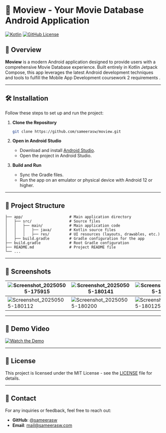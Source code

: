 # 🎥 Moview - Your Movie Database Android Application

[![Kotlin](https://img.shields.io/badge/Kotlin-100%25-blue)](https://kotlinlang.org/)
[![GitHub License](https://img.shields.io/badge/license-MIT-green.svg)](LICENSE)

## 📖 Overview

**Moview** is a modern Android application designed to provide users with a comprehensive Movie Database experience. Built entirely in Kotlin Jetpack Compose, this app leverages the latest Android development techniques and tools to fulfill the Mobile App Development coursework 2 requirements .

---

## 🛠️ Installation

Follow these steps to set up and run the project:

1. **Clone the Repository**  
   ```bash
   git clone https://github.com/sameerasw/moview.git
   ```

2. **Open in Android Studio**  
   - Download and install [Android Studio](https://developer.android.com/studio).
   - Open the project in Android Studio.

3. **Build and Run**  
   - Sync the Gradle files.
   - Run the app on an emulator or physical device with Android 12 or higher.

---

## 📂 Project Structure

    ├── app/                     # Main application directory
    │   ├── src/                 # Source files
    │   │   ├── main/            # Main application code
    │   │   │   ├── java/        # Kotlin source files
    │   │   │   ├── res/         # UI resources (layouts, drawables, etc.)
    │   ├── build.gradle         # Gradle configuration for the app
    ├── build.gradle             # Root Gradle configuration
    ├── README.md                # Project README file
    └── ...

---

## 🌟 Screenshots

| ![Screenshot_20250505-175915](https://github.com/user-attachments/assets/e097f5f9-7126-4966-81f5-11dae84c4865) | ![Screenshot_20250505-180141](https://github.com/user-attachments/assets/de988fac-96a2-444a-ac29-36e521440c5a) | ![Screenshot_20250505-175956](https://github.com/user-attachments/assets/0cdeebbb-ebc5-4b7e-a34e-75fc5d79ed3d) | ![Screenshot_20250505-180149](https://github.com/user-attachments/assets/e769f9c4-8527-48f4-9825-e88100fe8931) |
|-------------|---------------|---------------|---------------|
| ![Screenshot_20250505-180112](https://github.com/user-attachments/assets/ba7d2c69-565f-4190-abc3-d41f992799e2) | ![Screenshot_20250505-180200](https://github.com/user-attachments/assets/c3e6617d-5766-4a05-8d8c-c73b72783e3e) | ![Screenshot_20250505-180125](https://github.com/user-attachments/assets/d648c763-7bd4-4148-809b-6aedbec7985c) | ![Screenshot_20250505-180213](https://github.com/user-attachments/assets/98fafb55-09fa-4768-b84b-af8f606ea83e) |

---

## 🎥 Demo Video

[![Watch the Demo](https://img.youtube.com/vi/8cangnukayc/0.jpg)](https://youtu.be/8cangnukayc)

---

## 📝 License

This project is licensed under the MIT License - see the [LICENSE](LICENSE) file for details.

---

## 📧 Contact

For any inquiries or feedback, feel free to reach out:

- **GitHub**: [@sameerasw](https://github.com/sameerasw)  
- **Email**: mail@sameerasw.com
